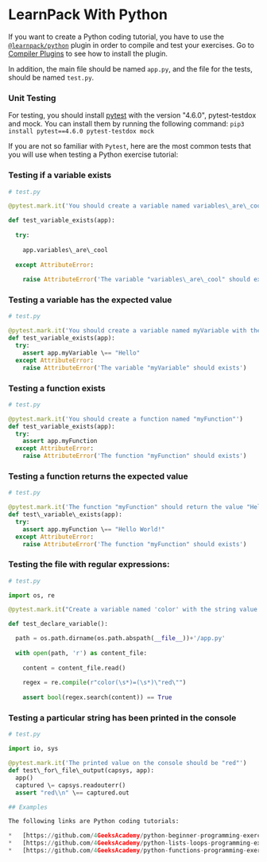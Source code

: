 # LearnPack With Python

If you want to create a Python coding tutorial, you have to use the [`@learnpack/python`](https://www.npmjs.com/package/@learnpack/python) plugin in order to compile and test your exercises. Go to [Compiler Plugins](/configure#compiler-plugins) to see how to install the plugin.

In addition, the main file should be named `app.py`, and the file for the tests, should be named `test.py`.

### Unit Testing

For testing, you should install [pytest](https://docs.pytest.org/en/7.1.x/contents.html) with the version "4.6.0", pytest-testdox and mock. You can install them by running the following command: `pip3 install pytest==4.6.0 pytest-testdox mock`

If you are not so familiar with `Pytest`, here are the most common tests that you will use when testing a Python exercise tutorial:

### Testing if a variable exists

```py
# test.py

@pytest.mark.it('You should create a variable named variables\_are\_cool')

def test_variable_exists(app):
  
  try:
  
    app.variables\_are\_cool
  
  except AttributeError:
  
    raise AttributeError('The variable "variables\_are\_cool" should exist on app.py')
```

### Testing a variable has the expected value

```py
# test.py

@pytest.mark.it('You should create a variable named myVariable with the value "Hello"')
def test_variable_exists(app):
  try:
    assert app.myVariable \== "Hello"
  except AttributeError:
    raise AttributeError('The variable "myVariable" should exists')
```

### Testing a function exists

```py
# test.py

@pytest.mark.it('You should create a function named "myFunction"')
def test_variable_exists(app):
  try:
    assert app.myFunction
  except AttributeError:
    raise AttributeError('The function "myFunction" should exists')
```

### Testing a function returns the expected value

```py
# test.py

@pytest.mark.it('The function "myFunction" should return the value "Hello World!"')
def test\_variable\_exists(app):
  try:
    assert app.myFunction \== "Hello World!"
  except AttributeError:
    raise AttributeError('The function "myFunction" should exists')
```

### Testing the file with regular expressions:[](#testing-the-file-with-regular-expressions)

```py
# test.py

import os, re

@pytest.mark.it("Create a variable named 'color' with the string value red")

def test_declare_variable():

  path = os.path.dirname(os.path.abspath(__file__))+'/app.py'
  
  with open(path, 'r') as content_file:
  
    content = content_file.read()
    
    regex = re.compile(r"color(\s*)=(\s*)\"red\"")
    
    assert bool(regex.search(content)) == True
```

### Testing a particular string has been printed in the console

```py
# test.py

import io, sys

@pytest.mark.it('The printed value on the console should be "red"')
def test\_for\_file\_output(capsys, app):
  app()
  captured \= capsys.readouterr()
  assert "red\\n" \== captured.out

## Examples

The following links are Python coding tutorials:

*   ​[https://github.com/4GeeksAcademy/python-beginner-programming-exercises](https://github.com/4GeeksAcademy/python-beginner-programming-exercises)​
*   ​[https://github.com/4GeeksAcademy/python-lists-loops-programming-exercises](https://github.com/4GeeksAcademy/python-lists-loops-programming-exercises)​
*   ​[https://github.com/4GeeksAcademy/python-functions-programming-exercises](https://github.com/4GeeksAcademy/python-functions-programming-exercises)​
    
